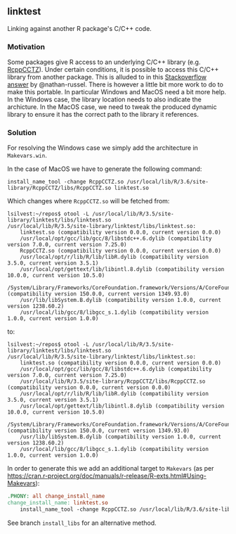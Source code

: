## linktest

Linking against another R package's C/C++ code.

### Motivation

Some packages give R access to an underlying C/C++ library
(e.g. [RcppCCTZ]()). Under certain conditions, it is possible to
access this C/C++ library from another package. This is alluded to in
this [Stackoverflow answer](https://stackoverflow.com/a/42287094) by
@nathan-russel. There is however a little bit more work to do to make
this portable. In particular Windows and MacOS need a bit more
help. In the Windows case, the library location needs to also indicate
the archicture. In the MacOS case, we need to tweak the produced
dynamic library to ensure it has the correct path to the library it
references.

### Solution

For resolving the Windows case we simply add the architecture in `Makevars.win`.

In the case of MacOS we have to generate the following command:

~~~
install_name_tool -change RcppCCTZ.so /usr/local/lib/R/3.6/site-library/RcppCCTZ/libs/RcppCCTZ.so linktest.so
~~~

Which changes where `RcppCCTZ.so` will be fetched from:

~~~
lsilvest:~/repos$ otool -L /usr/local/lib/R/3.5/site-library/linktest/libs/linktest.so
/usr/local/lib/R/3.5/site-library/linktest/libs/linktest.so:
	linktest.so (compatibility version 0.0.0, current version 0.0.0)
	/usr/local/opt/gcc/lib/gcc/8/libstdc++.6.dylib (compatibility version 7.0.0, current version 7.25.0)
	RcppCCTZ.so (compatibility version 0.0.0, current version 0.0.0)
	/usr/local/opt/r/lib/R/lib/libR.dylib (compatibility version 3.5.0, current version 3.5.1)
	/usr/local/opt/gettext/lib/libintl.8.dylib (compatibility version 10.0.0, current version 10.5.0)
	/System/Library/Frameworks/CoreFoundation.framework/Versions/A/CoreFoundation (compatibility version 150.0.0, current version 1349.93.0)
	/usr/lib/libSystem.B.dylib (compatibility version 1.0.0, current version 1238.60.2)
	/usr/local/lib/gcc/8/libgcc_s.1.dylib (compatibility version 1.0.0, current version 1.0.0)
~~~

to:

~~~
lsilvest:~/repos$ otool -L /usr/local/lib/R/3.5/site-library/linktest/libs/linktest.so
/usr/local/lib/R/3.5/site-library/linktest/libs/linktest.so:
	linktest.so (compatibility version 0.0.0, current version 0.0.0)
	/usr/local/opt/gcc/lib/gcc/8/libstdc++.6.dylib (compatibility version 7.0.0, current version 7.25.0)
	/usr/local/lib/R/3.5/site-library/RcppCCTZ/libs/RcppCCTZ.so (compatibility version 0.0.0, current version 0.0.0)
	/usr/local/opt/r/lib/R/lib/libR.dylib (compatibility version 3.5.0, current version 3.5.1)
	/usr/local/opt/gettext/lib/libintl.8.dylib (compatibility version 10.0.0, current version 10.5.0)
	/System/Library/Frameworks/CoreFoundation.framework/Versions/A/CoreFoundation (compatibility version 150.0.0, current version 1349.93.0)
	/usr/lib/libSystem.B.dylib (compatibility version 1.0.0, current version 1238.60.2)
	/usr/local/lib/gcc/8/libgcc_s.1.dylib (compatibility version 1.0.0, current version 1.0.0)
~~~

In order to generate this we add an additional target to `Makevars` (as per https://cran.r-project.org/doc/manuals/r-release/R-exts.html#Using-Makevars):

~~~ Makefile
.PHONY: all change_install_name
change_install_name: linktest.so
	install_name_tool -change RcppCCTZ.so /usr/local/lib/R/3.6/site-library/RcppCCTZ/libs/RcppCCTZ.so linktest.so
~~~

See branch `install_libs` for an alternative method.
